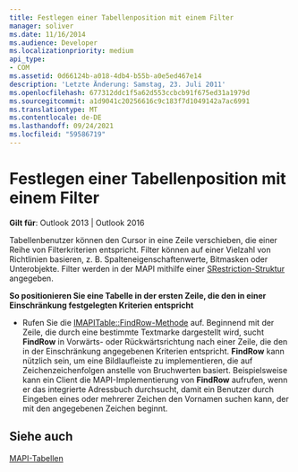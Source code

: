 ```yaml
---
title: Festlegen einer Tabellenposition mit einem Filter
manager: soliver
ms.date: 11/16/2014
ms.audience: Developer
ms.localizationpriority: medium
api_type:
- COM
ms.assetid: 0d66124b-a018-4db4-b55b-a0e5ed467e14
description: 'Letzte Änderung: Samstag, 23. Juli 2011'
ms.openlocfilehash: 677312ddc1f5a62d553ccbcb91f675ed31a1979d
ms.sourcegitcommit: a1d9041c20256616c9c183f7d1049142a7ac6991
ms.translationtype: MT
ms.contentlocale: de-DE
ms.lasthandoff: 09/24/2021
ms.locfileid: "59586719"
---
```

# <a name="setting-a-table-position-with-a-filter"></a>Festlegen einer Tabellenposition mit einem Filter

  
  
**Gilt für**: Outlook 2013 | Outlook 2016 
  
Tabellenbenutzer können den Cursor in eine Zeile verschieben, die einer Reihe von Filterkriterien entspricht. Filter können auf einer Vielzahl von Richtlinien basieren, z. B. Spalteneigenschaftenwerte, Bitmasken oder Unterobjekte. Filter werden in der MAPI mithilfe einer [SRestriction-Struktur](srestriction.md) angegeben. 
  
 **So positionieren Sie eine Tabelle in der ersten Zeile, die den in einer Einschränkung festgelegten Kriterien entspricht**
  
- Rufen Sie die [IMAPITable::FindRow-Methode](imapitable-findrow.md) auf. Beginnend mit der Zeile, die durch eine bestimmte Textmarke dargestellt wird, sucht **FindRow** in Vorwärts- oder Rückwärtsrichtung nach einer Zeile, die den in der Einschränkung angegebenen Kriterien entspricht. **FindRow** kann nützlich sein, um eine Bildlaufleiste zu implementieren, die auf Zeichenzeichenfolgen anstelle von Bruchwerten basiert. Beispielsweise kann ein Client die MAPI-Implementierung von **FindRow** aufrufen, wenn er das integrierte Adressbuch durchsucht, damit ein Benutzer durch Eingeben eines oder mehrerer Zeichen den Vornamen suchen kann, der mit den angegebenen Zeichen beginnt. 
    
## <a name="see-also"></a>Siehe auch



[MAPI-Tabellen](mapi-tables.md)

